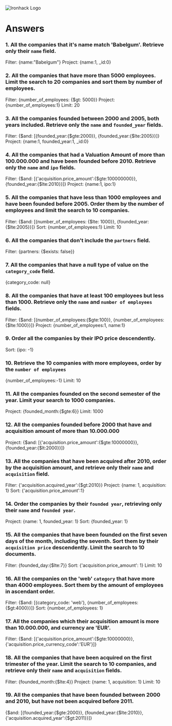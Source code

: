 ![Ironhack Logo](https://i.imgur.com/1QgrNNw.png)

# Answers

### 1. All the companies that it's name match 'Babelgum'. Retrieve only their `name` field.

Filter: {name:"Babelgum"}
Project: {name:1, _id:0}

### 2. All the companies that have more than 5000 employees. Limit the search to 20 companies and sort them by **number of employees**.

Filter: {number_of_employees: {$gt: 5000}}
Project: {number_of_employees:1}
Limit: 20

### 3. All the companies founded between 2000 and 2005, both years included. Retrieve only the `name` and `founded_year` fields.

Filter: {$and: [{founded_year:{$gte:2000}}, {founded_year:{$lte:2005}}]}
Project: {name:1, founded_year:1, _id:0}

### 4. All the companies that had a Valuation Amount of more than 100.000.000 and have been founded before 2010. Retrieve only the `name` and `ipo` fields.

Filter: {$and: [{'acquisition.price_amount':{$gte:100000000}}, {founded_year:{$lte:2010}}]}
Project: {name:1, ipo:1}


### 5. All the companies that have less than 1000 employees and have been founded before 2005. Order them by the number of employees and limit the search to 10 companies.

Filter: {$and: [{number_of_employees: {$lte: 1000}}, {founded_year:{$lte:2005}}]}
Sort: {number_of_employees:1}
Limit: 10

### 6. All the companies that don't include the `partners` field.

Filter: {partners: {$exists: false}}

### 7. All the companies that have a null type of value on the `category_code` field.

{category_code: null}

### 8. All the companies that have at least 100 employees but less than 1000. Retrieve only the `name` and `number of employees` fields.

Filter: {$and: [{number_of_employees:{$gte:100}}, {number_of_employees:{$lte:1000}}]}
Project: {number_of_employees:1, name:1}

### 9. Order all the companies by their IPO price descendently.

Sort: {ipo: -1}

### 10. Retrieve the 10 companies with more employees, order by the `number of employees`

{number_of_employees:-1}
Limit: 10

### 11. All the companies founded on the second semester of the year. Limit your search to 1000 companies.

Project: {founded_month:{$gte:6}}
Limit: 1000

<!-- ### 12. All the companies that have been 'deadpooled' after the third year. -->

<!-- Your Code Goes Here -->

### 12. All the companies founded before 2000 that have and acquisition amount of more than 10.000.000

Project: {$and: [{'acquisition.price_amount':{$gte:10000000}}, {founded_year:{$lt:2000}}]}

### 13. All the companies that have been acquired after 2010, order by the acquisition amount, and retrieve only their `name` and `acquisition` field.

Filter:  {'acquisition.acquired_year':{$gt:2010}}
Project: {name: 1, acquisition: 1}
Sort: {'acquisition.price_amount':1}

### 14. Order the companies by their `founded year`, retrieving only their `name` and `founded year`.

Project: {name: 1, founded_year: 1}
Sort: {founded_year: 1}

### 15. All the companies that have been founded on the first seven days of the month, including the seventh. Sort them by their `acquisition price` descendently. Limit the search to 10 documents.

Filter: {founded_day:{$lte:7}}
Sort: {'acquisition.price_amount': 1}
Limit: 10

### 16. All the companies on the 'web' `category` that have more than 4000 employees. Sort them by the amount of employees in ascendant order.

Filter: {$and: [{category_code: 'web'}, {number_of_employees:{$gt:4000}}]}
Sort: {number_of_employees: 1}

### 17. All the companies which their acquisition amount is more than 10.000.000, and currency are 'EUR'.

Filter: {$and: [{'acquisition.price_amount':{$gte:10000000}}, {'acquisition.price_currency_code':'EUR'}]}

### 18. All the companies that have been acquired on the first trimester of the year. Limit the search to 10 companies, and retrieve only their `name` and `acquisition` fields.

Filter: {founded_month:{$lte:4}}
Project: {name: 1, acquisition: 1}
Limit: 10

### 19. All the companies that have been founded between 2000 and 2010, but have not been acquired before 2011.

{$and: [{founded_year:{$gte:2000}}, {founded_year:{$lte:2010}},{'acquisition.acquired_year':{$gt:2011}}]}
